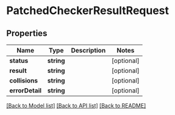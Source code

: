 # PatchedCheckerResultRequest

## Properties
Name | Type | Description | Notes
------------ | ------------- | ------------- | -------------
**status** | **string** |  | [optional] 
**result** | **string** |  | [optional] 
**collisions** | **string** |  | [optional] 
**errorDetail** | **string** |  | [optional] 

[[Back to Model list]](../README.md#documentation-for-models) [[Back to API list]](../README.md#documentation-for-api-endpoints) [[Back to README]](../README.md)


